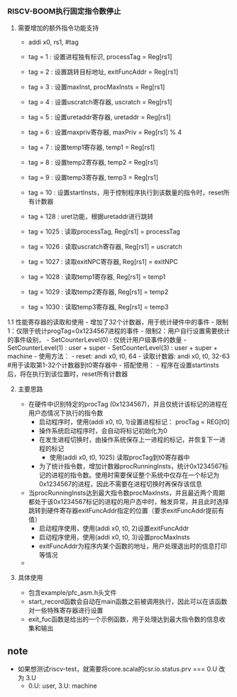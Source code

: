 ### RISCV-BOOM执行固定指令数停止
1. 需要增加的额外指令功能支持
    - addi x0, rs1, #tag
    - tag = 1 : 设置进程独有标识, processTag = Reg[rs1]
    - tag = 2 : 设置跳转目标地址, exitFuncAddr = Reg[rs1]
    - tag = 3 : 设置maxInst, procMaxInsts = Reg[rs1]

    - tag = 4 : 设置uscratch寄存器, uscratch = Reg[rs1]
    - tag = 5 : 设置uretaddr寄存器, uretaddr = Reg[rs1]
    - tag = 6 : 设置maxpriv寄存器,  maxPriv = Reg[rs1] % 4

    - tag = 7 : 设置temp1寄存器, temp1 = Reg[rs1]
    - tag = 8 : 设置temp2寄存器, temp2 = Reg[rs1]
    - tag = 9 : 设置temp3寄存器, temp3 = Reg[rs1]
    - tag = 10 : 设置startInsts，用于控制程序执行到该数量的指令时，reset所有计数器


    - tag = 128 : uret功能，根据uretaddr进行跳转


    - tag = 1025 : 读取processTag, Reg[rs1] = processTag
    - tag = 1026 : 读取uscratch寄存器, Reg[rs1] = uscratch
    - tag = 1027 : 读取exitNPC寄存器, Reg[rs1] = exitNPC

    - tag = 1028 : 读取temp1寄存器, Reg[rs1] = temp1
    - tag = 1029 : 读取temp2寄存器, Reg[rs1] = temp2
    - tag = 1030 : 读取temp3寄存器, Reg[rs1] = temp3

1.1 性能寄存器的读取和使用
    - 增加了32个计数器，用于统计硬件中的事件
    - 限制1：仅限于统计progTag=0x1234567进程的事件
    - 限制2：用户自行设置需要统计的事件级别，
        - SetCounterLevel(0) : 仅统计用户级事件的数量
        - SetCounterLevel(1) : user + super
        - SetCounterLevel(3) : user + super + machine
    - 使用方法：
        - reset: andi x0, t0, 64
        - 读取计数器: andi x0, t0, 32-63  #用于读取第1-32个计数器到t0寄存器中
    - 搭配使用：
        - 程序在设置startinsts后，将在执行到该位置时，reset所有计数器


2. 主要思路
    - 在硬件中识别特定的procTag (0x1234567)，并且仅统计该标记的进程在用户态情况下执行的指令数
        - 启动程序时，使用(addi x0, t0, 1)设置进程标记： procTag = REG[t0]
        - 操作系统启动程序时，会自动将标记初始化为0
        - 在发生进程切换时，由操作系统保存上一进程的标记，并恢复下一进程的标记
            - 使用(addi x0, t0, 1025) 读取procTag到t0寄存器中
        - 为了统计指令数，增加计数器procRunningInsts，统计0x1234567标记的进程的指令数。使用时需要保证整个系统中仅存在一个标记为0x1234567的进程，因此不需要在进程切换时再保存该信息
    - 当procRunningInsts达到最大指令数procMaxInsts，并且最近两个周期都处于该0x1234567标记的进程的用户态中时，触发异常，并且此时选择跳转到硬件寄存器exitFuncAddr指定的位置（要求exitFuncAddr提前有值）
        - 启动程序使用，使用(addi x0, t0, 2)设置exitFuncAddr
        - 启动程序使用，使用(addi x0, t0, 3)设置procMaxInsts
        - exitFuncAddr为程序内某个函数的地址，用户处理退出时的信息打印等情况
    - 

3. 具体使用
    - 包含example/pfc_asm.h头文件
    - start_record函数会自动在main函数之前被调用执行，因此可以在该函数对一些特殊寄存器进行设置
    - exit_fuc函数是给出的一个示例函数，用于处理达到最大指令数的信息收集和输出


##  note
- 如果想测试riscv-test，就需要将core.scala的csr.io.status.prv === 0.U 改为 3.U
    - 0.U: user, 3.U: machine